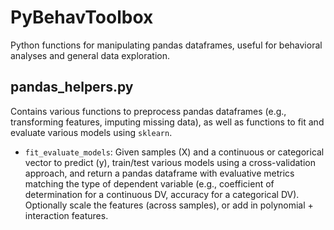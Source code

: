 # PyBehavToolbox
Python functions for manipulating pandas dataframes, useful for behavioral analyses and 
general data exploration.

## pandas_helpers.py
Contains various functions to preprocess pandas dataframes (e.g., transforming features, imputing missing data), as well as functions to fit and evaluate various models using `sklearn`. 

- `fit_evaluate_models`: Given samples (X) and a continuous or categorical vector to predict (y), train/test various models using a cross-validation approach, and return a pandas dataframe with evaluative metrics matching the type of dependent variable (e.g., coefficient of determination for a continuous DV, accuracy for a categorical DV). Optionally scale the features (across samples), or add in polynomial + interaction features.
